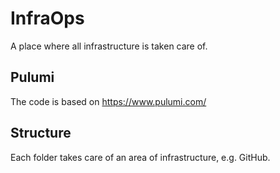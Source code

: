 # InfraOps

A place where all infrastructure is taken care of.

## Pulumi

The code is based on https://www.pulumi.com/

## Structure

Each folder takes care of an area of infrastructure, e.g. GitHub.